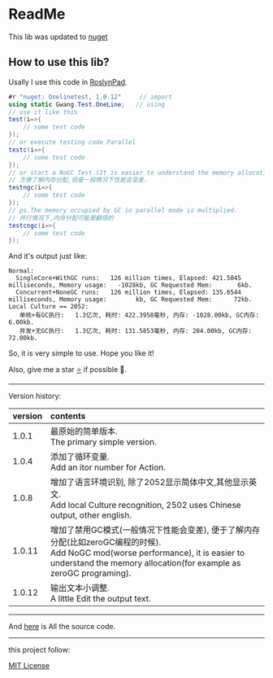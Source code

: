 # ReadMe

This lib was updated to [nuget](https://www.nuget.org/packages/Onelinetest/1.0.12#readme-body-tab "Download this lib")

## How to use this lib?
Usally I use this code in [RoslynPad](https://roslynpad.net "Download that powerful tool"). 
```C#
#r "nuget: Onelinetest, 1.0.12"     // import
using static Gwang.Test.OneLine;   // using
// use it like this
test(i=>{
    // some test code
});
// or execute testing code Parallel
testc(i=>{
    // some test code
});
// or start a NoGC Test.(It is easier to understand the memory allocation.)
// 方便了解内存分配,但是一般情况下性能会变差.
testngc(i=>{
    // some test code
});
// ps.The memory occupied by GC in parallel mode is multiplied.
// 并行情况下,内存分配可能是翻倍的
testcngc(i=>{
    // some test code
});
```    
And it's output just like:
``` 
Normal:
  SingleCore+WithGC runs:   126 million times, Elapsed: 421.5045 milliseconds, Memory usage:   -1028kb, GC Requested Mem:       6kb.
  Concurrent+NoneGC runs:   126 million times, Elapsed: 135.6544 milliseconds, Memory usage:        kb, GC Requested Mem:      72kb.
Local Culture == 2052:
   单核+有GC执行:   1.3亿次, 耗时: 422.3958毫秒, 内存: -1028.00kb, GC内存:   6.00kb.
   并发+无GC执行:   1.3亿次, 耗时: 131.5853毫秒, 内存: 204.00kb, GC内存:  72.00kb.

```
So, it is very simple to use. 
Hope you like it!

Also, give me a star [⭐](https://github.com/wanggangzero/OneLineTest "Github") if possible 🤗.

---
Version history:

|version|contents|
|---|:--|
|1.0.1|最原始的简单版本.<br>The primary simple version.   |
|1.0.4|添加了循环变量.<br>Add an itor number for Action.|
|1.0.8|增加了语言环境识别, 除了2052显示简体中文,其他显示英文.<br>Add local Culture recognition, 2502 uses Chinese output, other english.|
|1.0.11|增加了禁用GC模式(一般情况下性能会变差), 便于了解内存分配(比如zeroGC编程的时候).<br> Add NoGC mod(worse performance), it is easier to understand the memory allocation(for example as zeroGC programing).|
|1.0.12|输出文本小调整.<br>A little Edit the output text.|

----
And [here](https://github.com/wanggangzero/OneLineTest "click to view source code") is All the source code.
 
---
this project follow:

[MIT License](https://github.com/wanggangzero/OneLineTest/blob/main/LICENSE "license")

